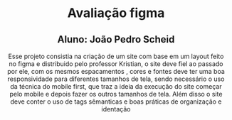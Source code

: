 <h1 align="center">Avaliação figma</h1>

<h2 align="center">Aluno: João Pedro Scheid</h2>

<p align="center">Esse projeto consistia na criação de um site com base em um layout feito no figma e distribuido pelo professor Kristian, o site deve fiel ao passado por ele, com os mesmos espacamentos , cores e fontes deve ter uma boa responsividade para diferentes tamanhos
de tela, sendo necessário o uso da técnica do mobile first, que traz a ideia da execução do site começar pelo mobile e depois fazer os outros tamanhos de tela. Além disso o site deve conter o uso de tags sêmanticas e boas práticas de organização e identação</p>
